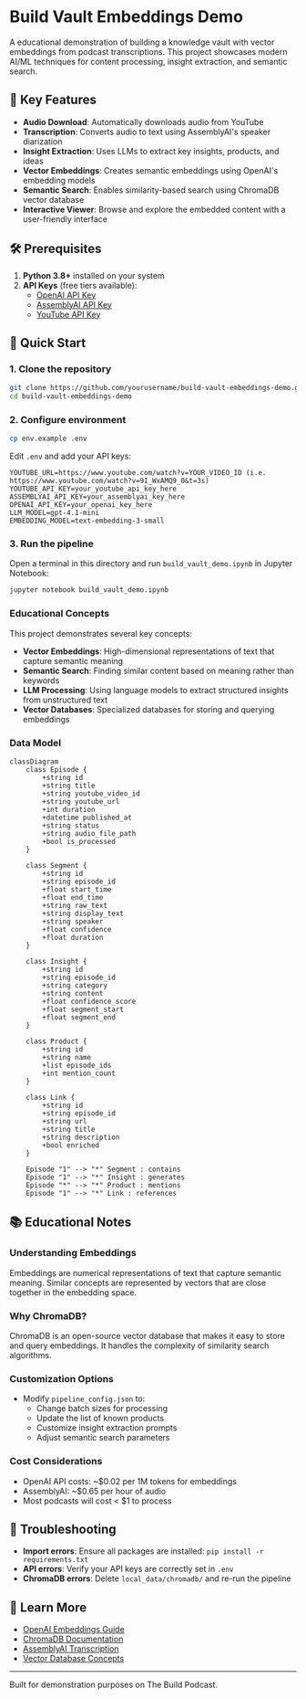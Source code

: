 # Build Vault Embeddings Demo

A educational demonstration of building a knowledge vault with vector embeddings from podcast transcriptions. This project showcases modern AI/ML techniques for content processing, insight extraction, and semantic search.

## 🎯 Key Features

- **Audio Download**: Automatically downloads audio from YouTube
- **Transcription**: Converts audio to text using AssemblyAI's speaker diarization
- **Insight Extraction**: Uses LLMs to extract key insights, products, and ideas
- **Vector Embeddings**: Creates semantic embeddings using OpenAI's embedding models
- **Semantic Search**: Enables similarity-based search using ChromaDB vector database
- **Interactive Viewer**: Browse and explore the embedded content with a user-friendly interface

## 🛠️ Prerequisites

1. **Python 3.8+** installed on your system
2. **API Keys** (free tiers available):
   - [OpenAI API Key](https://platform.openai.com/api-keys)
   - [AssemblyAI API Key](https://www.assemblyai.com/)
   - [YouTube API Key](https://developers.google.com/youtube/v3/getting-started)

## 🚀 Quick Start

### 1. Clone the repository
```bash
git clone https://github.com/yourusername/build-vault-embeddings-demo.git
cd build-vault-embeddings-demo
```

### 2. Configure environment
```bash
cp env.example .env
```

Edit `.env` and add your API keys:
```
YOUTUBE_URL=https://www.youtube.com/watch?v=YOUR_VIDEO_ID (i.e. https://www.youtube.com/watch?v=9I_WxAMQ9_0&t=3s)
YOUTUBE_API_KEY=your_youtube_api_key_here
ASSEMBLYAI_API_KEY=your_assemblyai_key_here
OPENAI_API_KEY=your_openai_key_here
LLM_MODEL=gpt-4.1-mini
EMBEDDING_MODEL=text-embedding-3-small
```

### 3. Run the pipeline
Open a terminal in this directory and run `build_vault_demo.ipynb` in Jupyter Notebook:
```bash
jupyter notebook build_vault_demo.ipynb
```




### Educational Concepts

This project demonstrates several key concepts:

- **Vector Embeddings**: High-dimensional representations of text that capture semantic meaning
- **Semantic Search**: Finding similar content based on meaning rather than keywords
- **LLM Processing**: Using language models to extract structured insights from unstructured text
- **Vector Databases**: Specialized databases for storing and querying embeddings





### Data Model

```mermaid
classDiagram
    class Episode {
        +string id
        +string title
        +string youtube_video_id
        +string youtube_url
        +int duration
        +datetime published_at
        +string status
        +string audio_file_path
        +bool is_processed
    }
    
    class Segment {
        +string id
        +string episode_id
        +float start_time
        +float end_time
        +string raw_text
        +string display_text
        +string speaker
        +float confidence
        +float duration
    }
    
    class Insight {
        +string id
        +string episode_id
        +string category
        +string content
        +float confidence_score
        +float segment_start
        +float segment_end
    }
    
    class Product {
        +string id
        +string name
        +list episode_ids
        +int mention_count
    }
    
    class Link {
        +string id
        +string episode_id
        +string url
        +string title
        +string description
        +bool enriched
    }
    
    Episode "1" --> "*" Segment : contains
    Episode "1" --> "*" Insight : generates
    Episode "*" --> "*" Product : mentions
    Episode "1" --> "*" Link : references
```

## 📚 Educational Notes

### Understanding Embeddings
Embeddings are numerical representations of text that capture semantic meaning. Similar concepts are represented by vectors that are close together in the embedding space.

### Why ChromaDB?
ChromaDB is an open-source vector database that makes it easy to store and query embeddings. It handles the complexity of similarity search algorithms.

### Customization Options
- Modify `pipeline_config.json` to:
  - Change batch sizes for processing
  - Update the list of known products
  - Customize insight extraction prompts
  - Adjust semantic search parameters

### Cost Considerations
- OpenAI API costs: ~$0.02 per 1M tokens for embeddings
- AssemblyAI: ~$0.65 per hour of audio
- Most podcasts will cost < $1 to process

## 🔧 Troubleshooting

- **Import errors**: Ensure all packages are installed: `pip install -r requirements.txt`
- **API errors**: Verify your API keys are correctly set in `.env`
- **ChromaDB errors**: Delete `local_data/chromadb/` and re-run the pipeline

## 📖 Learn More

- [OpenAI Embeddings Guide](https://platform.openai.com/docs/guides/embeddings)
- [ChromaDB Documentation](https://docs.trychroma.com/)
- [AssemblyAI Transcription](https://www.assemblyai.com/docs)
- [Vector Database Concepts](https://www.pinecone.io/learn/vector-database/)

---

Built for demonstration purposes on The Build Podcast.
